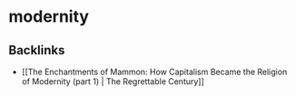 # modernity



## Backlinks

-   [[The Enchantments of Mammon: How Capitalism Became the Religion of Modernity (part 1) | The Regrettable Century]]
